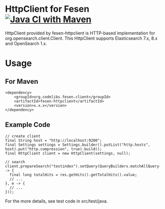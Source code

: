 HttpClient for Fesen
[![Java CI with Maven](https://github.com/codelibs/fesen-httpclient/actions/workflows/maven.yml/badge.svg)](https://github.com/codelibs/fesen-httpclient/actions/workflows/maven.yml)
====================

HttpClient provided by fesen-httpclient is HTTP-based implementation for org.opensearch.client.Client.
This HttpClient supports Elasticsearch 7.x, 8.x and OpenSearch 1.x.

Usage
=====

## For Maven

```
<dependency>
    <groupId>org.codelibs.fesen.client</groupId>
    <artifactId>fesen-httpclient</artifactId>
    <version>x.x.x</version>
</dependency>
```

## Example Code

```
// create client
final String host = "http://localhost:9200";
final Settings settings = Settings.builder().putList("http.hosts", host).put("http.compression", true).build();
final HttpClient client = new HttpClient(settings, null);

// search
client.prepareSearch("testindex").setQuery(QueryBuilders.matchAllQuery()).execute(wrap(res -> {
  final long totalHits = res.getHits().getTotalHits().value;
  // ...
}, e -> {
  // ...
}));
```

For the more details, see test code in src/test/java.
